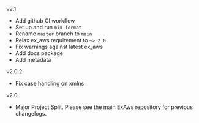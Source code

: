v2.1
- Add github CI workflow
- Set up and run `mix format`
- Rename `master` branch to `main`
- Relax ex_aws requirement to `~> 2.0`
- Fix warnings against latest ex_aws
- Add docs package
- Add metadata

v2.0.2
- Fix case handling on xmlns

v2.0

- Major Project Split. Please see the main ExAws repository for previous changelogs.
